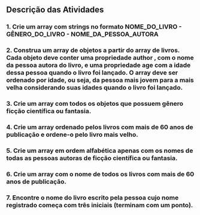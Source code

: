 ## Descrição das Atividades

### 1. Crie um array com strings no formato NOME_DO_LIVRO - GÊNERO_DO_LIVRO - NOME_DA_PESSOA_AUTORA
### 2. Construa um array de objetos a partir do array de livros. Cada objeto deve conter uma propriedade author , com o nome da pessoa autora do livro, e uma propriedade age com a idade dessa pessoa quando o livro foi lançado. O array deve ser ordenado por idade, ou seja, da pessoa mais jovem para a mais velha considerando suas idades quando o livro foi lançado.
### 3. Crie um array com todos os objetos que possuem gênero ficção científica ou fantasia.
### 4. Crie um array ordenado pelos livros com mais de 60 anos de publicação e ordene-o pelo livro mais velho.
### 5. Crie um array em ordem alfabética apenas com os nomes de todas as pessoas autoras de ficção científica ou fantasia.
### 6. Crie um array com o nome de todos os livros com mais de 60 anos de publicação.
### 7. Encontre o nome do livro escrito pela pessoa cujo nome registrado começa com três iniciais (terminam com um ponto).